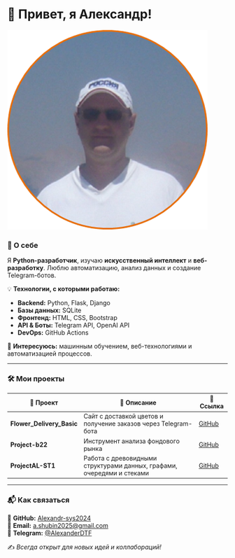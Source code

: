 # 👋 Привет, я Александр!

![Моё фото](images/image001.png)

### 🚀 О себе
Я **Python-разработчик**, изучаю **искусственный интеллект** и **веб-разработку**. Люблю автоматизацию, анализ данных и создание Telegram-ботов. 

💡 **Технологии, с которыми работаю:**
- **Backend:** Python, Flask, Django
- **Базы данных:**  SQLite
- **Фронтенд:** HTML, CSS, Bootstrap
- **API & Боты:** Telegram API, OpenAI API
- **DevOps:** GitHub Actions

📌 **Интересуюсь:** машинным обучением, веб-технологиями и автоматизацией процессов.

---

### 🛠 Мои проекты
| 🔹 Проект | 📝 Описание | 🔗 Ссылка |
|-----------|-----------|----------|
| **Flower_Delivery_Basic** | Сайт с доставкой цветов и получение заказов через Telegram-бота | [GitHub](https://github.com/Alexandr-sys2024/Flower_Delivery_Basic) |
| **Project-b22** | Инструмент анализа фондового рынка | [GitHub](https://github.com/Alexandr-sys2024/Project-b22) |
| **ProjectAL-ST1** | Работа с древовидными структурами данных, графами, очередями и стеками | [GitHub](https://github.com/Alexandr-sys2024/ProjectAL-ST1) |

---

### 📬 Как связаться
📌 **GitHub:** [Alexandr-sys2024](https://github.com/Alexandr-sys2024)  
📌 **Email:** [a.shubin2025@gmail.com](mailto:a.shubin2025@gmail.com)  
📌 **Telegram:** [@AlexanderDTF](https://t.me/AlexanderDTF)

✍️ _Всегда открыт для новых идей и коллабораций!_